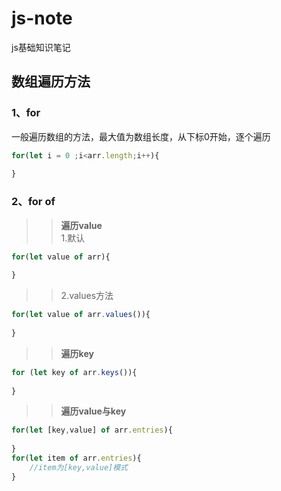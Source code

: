 # js-note
js基础知识笔记
## 数组遍历方法
### 1、for
一般遍历数组的方法，最大值为数组长度，从下标0开始，逐个遍历
```javascript
for(let i = 0 ;i<arr.length;i++){
	
}
```
### 2、for of
>>**遍历value**<br/>
>>1.默认
```javascript
for(let value of arr){
	
}
```
>>2.values方法
```javascript
for(let value of arr.values()){
	
}
```
>>**遍历key**
```javascript
for (let key of arr.keys()){
	
}
```
>>**遍历value与key**
```javascript
for(let [key,value] of arr.entries){
	
}
for(let item of arr.entries){
	//item为[key,value]模式
}
```
	